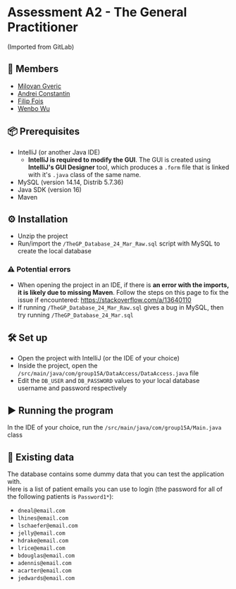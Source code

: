 # Assessment A2 - The General Practitioner #

(Imported from GitLab)

## 🙂 Members ##
* <a href='mailto:mg699@kent.ac.uk'>Milovan Gveric</a>
* <a href='mailto:ac2042@kent.ac.uk'>Andrei Constantin</a>
* <a href='mailto:ff235@kent.ac.uk'>Filip Fois</a>
* <a href='mailto:ww221@kent.ac.uk'>Wenbo Wu</a>

## 📦 Prerequisites ##
* IntelliJ (or another Java IDE)
    *  **IntelliJ is required to modify the GUI**. The GUI is created using **IntelliJ's GUI Designer** tool, which produces a `.form` file that is linked with it's `.java` class of the same name.
* MySQL (version 14.14, Distrib 5.7.36)  
* Java SDK (version 16)
* Maven

## ⚙️ Installation ##
* Unzip the project
* Run/import the `/TheGP_Database_24_Mar_Raw.sql` script with MySQL to create the local database

### ⚠️ Potential errors ###
* When opening the project in an IDE, if there is **an error with the imports, it is likely due to missing Maven**. Follow the steps on this page to fix the issue if encountered: https://stackoverflow.com/a/13640110
* If running `/TheGP_Database_24_Mar_Raw.sql` gives a bug in MySQL, then try running `/TheGP_Database_24_Mar.sql`

## 🛠️ Set up ##

* Open the project with IntelliJ (or the IDE of your choice)  
* Inside the project, open the `/src/main/java/com/group15A/DataAccess/DataAccess.java` file  
* Edit the `DB_USER` and `DB_PASSWORD` values to your local database username and password respectively

## ▶️ Running the program ##
In the IDE of your choice, run the `/src/main/java/com/group15A/Main.java` class

## 📔 Existing data
The database contains some dummy data that you can test the application with.  
Here is a list of patient emails you can use to login (the password for all of the following patients is `Password1*`):

* `dneal@email.com`
* `lhines@email.com`
* `lschaefer@email.com`
* `jelly@email.com`
* `hdrake@email.com`
* `lrice@email.com`
* `bdouglas@email.com`
* `adennis@email.com`
* `acarter@email.com`
* `jedwards@email.com`

